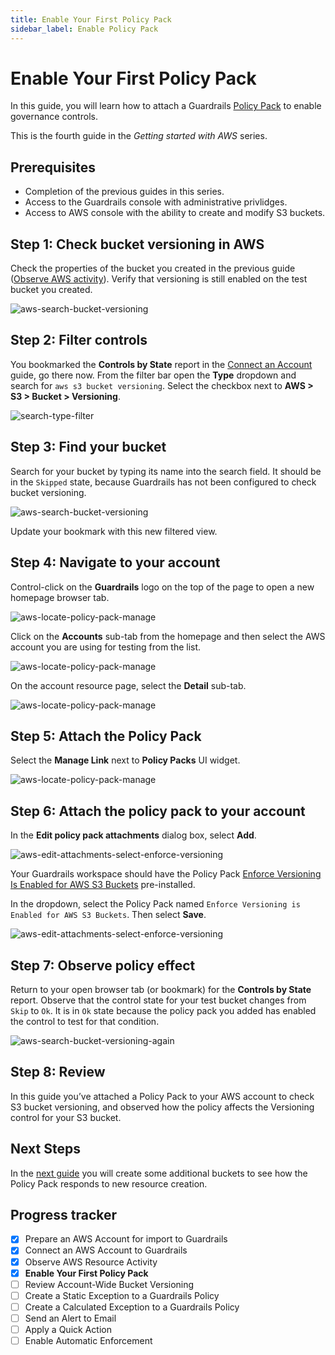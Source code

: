 ```yaml
---
title: Enable Your First Policy Pack
sidebar_label: Enable Policy Pack
---
```



# Enable Your First Policy Pack

In this guide, you will learn how to attach a Guardrails [Policy Pack](https://turbot.com/guardrails/docs/guides/configuring-guardrails/policy-packs) to enable governance controls.

This is the fourth guide in the *Getting started with AWS* series.

## Prerequisites

- Completion of the previous guides in this series.
- Access to the Guardrails console with administrative privlidges.
- Access to AWS console with the ability to create and modify S3 buckets.

## Step 1: Check bucket versioning in AWS

Check the properties of the bucket you created in the previous guide ([Observe AWS activity](/guardrails/docs/getting-started/getting-started-aws/observe-aws-activity)). Verify that versioning is still enabled on the test bucket you created.

<p><img alt="aws-search-bucket-versioning" src="/images/docs/guardrails/getting-started/getting-started-aws/enable-policy-pack/bucket-versioning-enabled.png"/></p>

## Step 2: Filter controls

You bookmarked the **Controls by State** report in the [Connect an Account](/guardrails/docs/getting-started/getting-started-aws/observe-aws-activity) guide, go there now. From the filter bar open the **Type** dropdown and search for `aws s3 bucket versioning`. Select the checkbox next to **AWS > S3 > Bucket > Versioning**. 

<p><img alt="search-type-filter" src="/images/docs/guardrails/getting-started/getting-started-aws/enable-policy-pack/search-type-filter.png"/></p>

## Step 3: Find your bucket

Search for your bucket by typing its name into the search field. It should be in the `Skipped` state, because Guardrails has not been configured to check bucket versioning.

<p><img alt="aws-search-bucket-versioning" src="/images/docs/guardrails/getting-started/getting-started-aws/enable-policy-pack/search-filtered-versioning-controls.png"/></p>

Update your bookmark with this new filtered view.

## Step 4: Navigate to your account

Control-click on the **Guardrails** logo on the top of the page to open a new homepage browser tab.

<p><img alt="aws-locate-policy-pack-manage" src="/images/docs/guardrails/getting-started/getting-started-aws/enable-policy-pack/navigate-1.png"/></p>

Click on the **Accounts** sub-tab from the homepage and then select the AWS account you are using for testing from the list.

<p><img alt="aws-locate-policy-pack-manage" src="/images/docs/guardrails/getting-started/getting-started-aws/enable-policy-pack/navigate-2.png"/></p>

On the account resource page, select the **Detail** sub-tab.

<p><img alt="aws-locate-policy-pack-manage" src="/images/docs/guardrails/getting-started/getting-started-aws/enable-policy-pack/navigate-3.png"/></p>


## Step 5: Attach the Policy Pack

Select the **Manage Link** next to **Policy Packs** UI widget.

<p><img alt="aws-locate-policy-pack-manage" src="/images/docs/guardrails/getting-started/getting-started-aws/enable-policy-pack/aws-locate-policy-pack-manage.png"/></p>

## Step 6: Attach the policy pack to your account

In the **Edit policy pack attachments** dialog box, select **Add**.

<p><img alt="aws-edit-attachments-select-enforce-versioning" src="/images/docs/guardrails/getting-started/getting-started-aws/enable-policy-pack/enforce-versioning-1.png"/></p>

Your Guardrails workspace should have the Policy Pack [Enforce Versioning Is Enabled for AWS S3 Buckets](https://hub.guardrails.turbot.com/policy-packs/aws_s3_enforce_versioning_is_enabled_for_buckets) pre-installed.

In the dropdown, select the Policy Pack named `Enforce Versioning is Enabled for AWS S3 Buckets`. Then select **Save**.

<p><img alt="aws-edit-attachments-select-enforce-versioning" src="/images/docs/guardrails/getting-started/getting-started-aws/enable-policy-pack/enforce-versioning-2.png"/></p>

## Step 7: Observe policy effect

Return to your open browser tab (or bookmark) for the **Controls by State** report. Observe that the control state for your test bucket changes from `Skip` to `Ok`. It is in `Ok` state because the policy pack you added has enabled the control to test for that condition.

<p><img alt="aws-search-bucket-versioning-again" src="/images/docs/guardrails/getting-started/getting-started-aws/enable-policy-pack/aws-search-bucket-versioning-again.png"/></p>

## Step 8: Review

In this guide you’ve attached a Policy Pack to your AWS account to check S3 bucket versioning, and observed how the policy affects the Versioning control for your S3 bucket.

## Next Steps

In the [next guide](/guardrails/docs/getting-started/getting-started-aws/review-across-account) you will create some additional buckets to see how the Policy Pack responds to new resource creation.


## Progress tracker

- [x] Prepare an AWS Account for import to Guardrails
- [x] Connect an AWS Account to Guardrails
- [x] Observe AWS Resource Activity
- [x] **Enable Your First Policy Pack**
- [ ] Review Account-Wide Bucket Versioning
- [ ] Create a Static Exception to a Guardrails Policy
- [ ] Create a Calculated Exception to a Guardrails Policy
- [ ] Send an Alert to Email
- [ ] Apply a Quick Action
- [ ] Enable Automatic Enforcement

